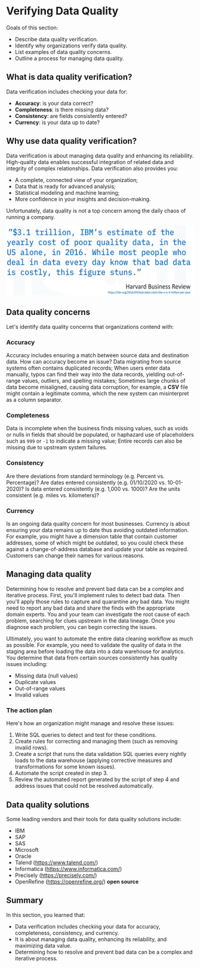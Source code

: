 # Verifying Data Quality

Goals of this section:

- Describe data quality verification.
- Identify why organizations verify data quality.
- List examples of data quality concerns.
- Outline a process for managing data quality.

## What is data quality verification?

Data verification includes checking your data for:

- __Accuracy__: is your data correct?
- __Completeness__: is there missing data?
- __Consistency__: are fields consistently entered?
- __Currency__: is your data up to date?

## Why use data quality verification?

Data verification is about managing data quality and enhancing its reliability. High-quality data enables successful integration of related data and integrity of complex relationships. Data verification also provides you:

- A complete, connected view of your organization;
- Data that is ready for advanced analysis;
- Statistical modeling and machine learning;
- More confidence in your insights and decision-making.

Unfortunately, data quality is not a top concern among the daily chaos of running a company.

![Cost of poor data quality](./assets/cost_of_poor_data_quality.png)

## Data quality concerns

Let's identify data quality concerns that organizations contend with:

### Accuracy

Accuracy includes ensuring a match between source data and destination data. How can accuracy become an issue? Data migrating from source systems often contains duplicated records; When users enter data manually, typos can find their way into the data records, yielding out-of-range values, outliers, and spelling mistakes; Sometimes large chunks of data become misaligned, causing data corruption, for example, a __CSV__ file might contain a legitimate comma, which the new system can misinterpret as a column separator.

### Completeness

Data is incomplete when the business finds missing values, such as voids or nulls in fields that should be populated, or haphazard use of placeholders such as `999` or `-1` to indicate a missing value; Entire records can also be missing due to upstream system failures.

### Consistency

Are there deviations from standard terminology (e.g. Percent vs. Percentage)? Are dates entered consistently (e.g. 01/10/2020 vs. 10-01-2020)? Is data entered consistently (e.g. 1,000 vs. 1000)? Are the units consistent (e.g. miles vs. kilometers)?

### Currency

Is an ongoing data quality concern for most businesses. Currency is about ensuring your data remains up to date thus avoiding outdated information. For example, you might have a dimension table that contain customer addresses, some of which might be outdated, so you could check these against a change-of-address database and update your table as required. Customers can change their names for various reasons.

## Managing data quality

Determining how to resolve and prevent bad data can be a complex and iterative process. First, you'll implement rules to detect bad data. Then you'll apply those rules to capture and quarantine any bad data. You might need to report any bad data and share the finds with the appropriate domain experts. You and your team can investigate the root cause of each problem, searching for clues upstream in the data lineage. Once you diagnose each problem, you can begin correcting the issues.

Ultimately, you want to automate the entire data cleaning workflow as much as possible. For example, you need to validate the quality of data in the staging area before loading the data into a data warehouse for analytics. You determine that data from certain sources consistently has quality issues including:

- Missing data (null values)
- Duplicate values
- Out-of-range values
- Invalid values

### The action plan

Here's how an organization might manage and resolve these issues:

1. Write SQL queries to detect and test for these conditions.
2. Create rules for correcting and managing them (such as removing invalid rows).
3. Create a script that runs the data validation SQL queries every nightly loads to the data warehouse (applying corrective measures and transformations for some known issues).
4. Automate the script created in step 3.
5. Review the automated report generated by the script of step 4 and address issues that could not be resolved automatically.

## Data quality solutions

Some leading vendors and their tools for data quality solutions include:

- IBM
- SAP
- SAS
- Microsoft
- Oracle
- Talend (https://www.talend.com/)
- Informatica (https://www.informatica.com/)
- Precisely (https://precisely.com/)
- OpenRefine (https://openrefine.org/) __open source__

## Summary

In this section, you learned that:

- Data verification includes checking your data for accuracy, completeness, consistency, and currency.
- It is about managing data quality, enhancing its reliability, and maximizing data value.
- Determining how to resolve and prevent bad data can be a complex and iterative process.
